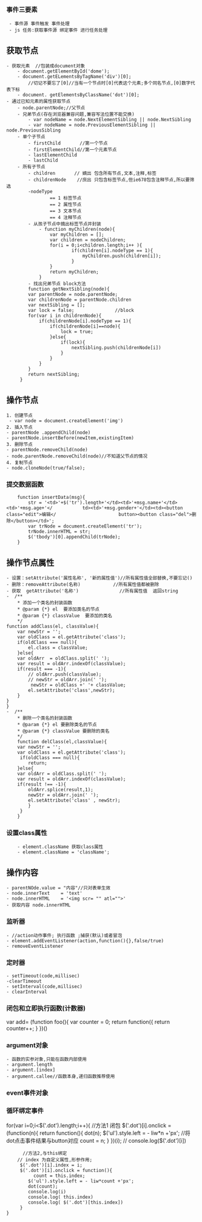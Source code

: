 ### 事件三要素
     - 事件源 事件触发 事件处理
     - js 任务:获取事件源 绑定事件 进行任务处理
## 获取节点
    - 获取元素  //包装成document对象    
        - document.getElementById('dome');
        - document.getELementsByTagName('div')[0];      
            //切记不要忘了[0]//当有一个节点时[0]代表这个元素;多个同名节点,[0]数字代表下标
        - document. getElementsByClassName('dot')[0];
    - 通过已知元素的属性获取节点
        - node.parentNode;//父节点
        - 兄弟节点(存在浏览器兼容问题,兼容写法位置不能交换)
            - var nodeName = node.NextElementSibling || node.NextSibling
            - var nodeName = node.PreviousElementSibling || node.PreviousSibling
        - 单个子节点
            - firstChild       //第一个节点
            - firstElementChild//第一个元素节点
            - lastElementChild
            - lastChild
        - 所有子节点
            - children       // 嫡出 包含所有节点,文本,注释,标签
            - childrenNode    //庶出 只包含标签节点,但ie678包含注释节点,所以要筛选
            -nodeType
                    == 1 标签节点
                    == 2 属性节点
                    == 3 文本节点
                    == 4 注释节点
            - 从孩子节点中摘出标签节点并封装
                - function myChildren(node){
                    var myChildren = [];
                    var children = nodeChildren;
                    for(i = 0;i<children.length;i++ ){
                            if(children[i].nodeType == 1){
                                myChildren.push(children[i]);
                            }
                    }
                    return myChildren;
                }
            - 找出兄弟节点 block方法
            function getNextSibling(node){        
            var parentNode = node.parentNode;
            var childrenNode = parentNode.children
            var nextSibling = [];
            var lock = false;               //block
            for(var i in childrenNode){
                if(childrenNode[i].nodeType == 1){
                    if(childrenNode[i]==node){
                        lock = true;
                    }else{
                        if(lock){
                            nextSibling.push(childrenNode[i])
                        }
                    }
                }
            }
            return nextSibling;
         }
## 操作节点
   
    1. 创建节点
     - var node = document.createElement('img')
    2. 插入节点
    - parentNode .appendChild(node) 
    - parentNode.insertBefore(newItem,existingItem)
    3. 删除节点
    - parentNode.removeChild(node)
    - node.parentNode.removeChild(node)//不知道父节点的情况
    4. 复制节点
    - node.cloneNode(true/false);
### 提交数据函数
        function insertData(msg){
            str = '<td>'+$('tr').length+'</td><td>'+msg.name+'</td><td>'+msg.age+'</           td><td>'+msg.gender+'</td><td><button class="edit">编辑</                       button><button class="del">删除</button></td>';
            var trNode = document.createElement('tr');
            trNode.innerHTML = str;
            $('tbody')[0].appendChild(trNode);
        }
## 操作节点属性

    - 设置：setAttribute('属性名称', '新的属性值')//所有属性值全部替换,不要忘记()
    - 删除：removeAttribute(名称)            //所有属性值都被删除
    - 获取  getAttribute('名称')               //所有属性值  返回string 
    -  /**
        * 添加一个类名的封装函数
        * @param {*} el  要添加类名的节点
        * @param {*} classValue  要添加的类名
        */
    function addClass(el, classValue){
        var newStr = '';
        var oldClass = el.getAttribute('class');
        if(oldClass === null){
            el.class = classValue;
        }else{
        var oldArr  = oldClass.split(' ');
        var result = oldArr.indexOf(classValue);
        if(result === -1){
            // oldArr.push(classValue);
            // newStr = oldArr.join(' ');
             newStr = oldClass +' '+ classValue;
            el.setAttribute('class',newStr);
        }        
    }
    }
    -  /**
        * 删除一个类名的封装函数
        * @param {*} el 要删除类名的节点
        * @param {*} classValue 要删除的类名
        */
        function delClass(el,classValue){
        var newStr = '';
        var oldClass = el.getAttribute('class');
         if(oldClass === null){
            return;
        }else{
        var oldArr = oldClass.split(' ');
        var result = oldArr.indexOf(classValue);
        if(result !== -1){
            oldArr.splice(result,1);
            newStr = oldArr.join(' ');
            el.setAttribute('class' , newStr);
            }      
         }
        }
### 设置class属性
        - element.className 获取class属性
        - element.className = 'className';

## 操作内容         
    - parentNOde.value = "内容"//只对表单生效
    - node.innerText    = 'text'
    - node.innerHTML    = '<img scr= "" atl="">'
    - 获取内容 node.innerHTML
### 监听器
    - //action动作事件; 执行函数 ;捕获(默认)或者冒泡
    - element.addEventListener(action,function(){},false/true)
    - removeEventListener
### 定时器
    - setTimeout(code,millisec)
    -clearTimeout
    - setInterval(code,millisec)
    - clearInterval
### 闭包和立即执行函数(计数器)
  var add=  (function foo(){
        var counter = 0;
        return function({
            return counter++;
        }
    })()
### argument对象
    - 函数的实参对象,只能在函数内部使用
    - argument.length
    - argument.[index]
    - argument.callee//函数本身,递归函数推荐使用
### event事件对象
### 循环绑定事件
for(var i=0;i<$('.dot').length;i++){
    //方法1 闭包
         $('.dot')[i].onclick = (function(n){
             return function(){
         dot(n);
        $('ul').style.left = - liw*n +'px';
            //将dot点击事件结果与button对应
         count = n;
            }
         })(i);
        // console.log($('.dot')[i])

          //方法2,与this绑定      
        // index 为自定义属性,形参作用;
         $('.dot')[i].index = i;
         $('.dot')[i].onclick = function(){
              count = this.index;
            $('ul').style.left = - liw*count +'px';          
            dot(count);
            console.log(i)
            console.log( this.index)
            console.log( $('.dot')[this.index])
         }
    }